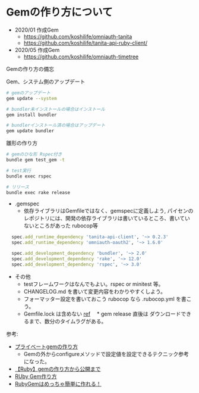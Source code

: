 # Gemの作り方について

- 2020/01 作成Gem
  - https://github.com/koshilife/omniauth-tanita
  - https://github.com/koshilife/tanita-api-ruby-client/
- 2020/05 作成Gem
  - https://github.com/koshilife/omniauth-timetree

Gemの作り方の備忘

Gem、システム側のアップデート

```sh
# gemのアップデート
gem update --system

# bundler未インストールの場合はインストール
gem install bundler

# bundlerインストール済の場合はアップデート
gem update bundler
```

雛形の作り方

```sh
# gemのひな形 Rspec付き
bundle gem test_gem -t
```

```sh
# test実行
bundle exec rspec

# リリース
bundle exec rake release
```

* .gemspec
  * 依存ライブラリはGemfileではなく、gemspecに定義しよう, パイセンのレポジトリには、開発の依存ライブラリは書いているところ、書いていないところがあった rubocop等

```ruby
  spec.add_runtime_dependency 'tanita-api-client', '~> 0.2.3'
  spec.add_runtime_dependency 'omniauth-oauth2', '~> 1.6.0'

  spec.add_development_dependency 'bundler', '~> 2.0'
  spec.add_development_dependency 'rake', '~> 12.0'
  spec.add_development_dependency 'rspec', '~> 3.0'
```

* その他
  * testフレームワークはなんでもよい。rspec or minitest 等。
  * CHANGELOG.md を書いて変更内容をわかりやすくしよう。
  * フォーマッター設定を書いておこう rubocop なら .rubocop.yml を書こう。
  * Gemfile.lock は含めない [ref](https://sanematsu.wordpress.com/2018/07/22/ignore-or-not-ignore/)
　* gem release 直後は ダウンロードできるまで、数分のタイムラグがある。

参考:
- [プライベートgemの作り方](https://qiita.com/nysalor/items/c626e893f6a0d2d3782e)
  - Gemの外からconfigureメソッドで設定値を設定できるテクニック参考になった。
- [【Ruby】gemの作り方から公開まで](https://qiita.com/9sako6/items/72994b8b1c00af4e61fe)
- [RUby Gem作り方](https://morizyun.github.io/blog/ruby-gem-easy-publish-library-rails/index.html)
- [RubyGemはめっちゃ簡単に作れる！](https://morizyun.github.io/blog/ruby-gem-easy-publish-library-rails/index.html)
